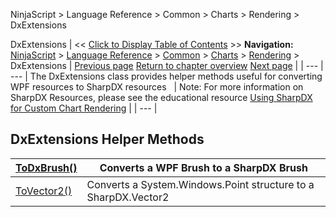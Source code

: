 ﻿
NinjaScript \> Language Reference \> Common \> Charts \> Rendering \> DxExtensions

DxExtensions
| \<\< [Click to Display Table of Contents](dxextensions.md) \>\> **Navigation:**     [NinjaScript](ninjascript-1.md) \> [Language Reference](language_reference_wip-1.md) \> [Common](common-1.md) \> [Charts](chart-1.md) \> [Rendering](rendering-1.md) \> DxExtensions | [Previous page](directwritefactory-1.md) [Return to chapter overview](rendering-1.md) [Next page](dxextensions_todxbrush-1.md) |
| --- | --- |
The DxExtensions class provides helper methods useful for converting WPF resources to SharpDX resources
 
| Note: For more information on SharpDX Resources, please see the educational resource [Using SharpDX for Custom Chart Rendering](using_sharpdx_for_custom_chart_rendering-1.md) |
| --- |

## 
## 
## DxExtensions Helper Methods
| [ToDxBrush()](dxextensions_todxbrush-1.md) | Converts a WPF Brush to a SharpDX Brush |
| --- | --- |
| [ToVector2()](dxextensions_tovector2-1.md) | Converts a System.Windows.Point structure to a SharpDX.Vector2 |
